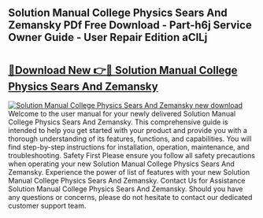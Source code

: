 ## Solution Manual College Physics Sears And Zemansky PDf Free Download - Part-h6j Service Owner Guide - User Repair Edition aCILj

# <h2><a href="http://bc56042.oget.top/?id=Solution+Manual+College+Physics+Sears+And+Zemansky">🔗Download New 👉🔴 Solution Manual College Physics Sears And Zemansky</a></h2>

[![Solution Manual College Physics Sears And Zemansky new download](https://i.imgur.com/5g1atiW.png)](http://bc56042.oget.top/?id=Solution+Manual+College+Physics+Sears+And+Zemansky)
Welcome to the user manual for your newly delivered Solution Manual College Physics Sears And Zemansky. This comprehensive guide is intended to help you get started with your product and provide you with a thorough understanding of its features, functions, and capabilities. You will find step-by-step instructions for installation, operation, maintenance, and troubleshooting. Safety First Please ensure you follow all safety precautions when operating your new Solution Manual College Physics Sears And Zemansky. Experience the power of list of features with your new Solution Manual College Physics Sears And Zemansky. Contact Us for Assistance Solution Manual College Physics Sears And Zemansky. Should you have any questions or concerns, please do not hesitate to contact our dedicated customer support team.
